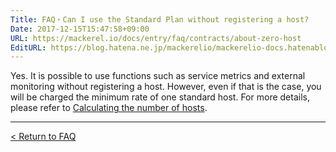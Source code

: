 ```yaml
---
Title: FAQ・Can I use the Standard Plan without registering a host?
Date: 2017-12-15T15:47:58+09:00
URL: https://mackerel.io/docs/entry/faq/contracts/about-zero-host
EditURL: https://blog.hatena.ne.jp/mackerelio/mackerelio-docs.hatenablog.mackerel.io/atom/entry/8599973812326836482
---
```


Yes. It is possible to use functions such as service metrics and external monitoring without registering a host.
However, even if that is the case, you will be charged the minimum rate of one standard host. For more details, please refer to [Calculating the number of hosts](https://mackerel.io/docs/entry/faq/contracts/calculate-host-number).

---

[< Return to FAQ](https://mackerel.io/docs/entry/faq)
